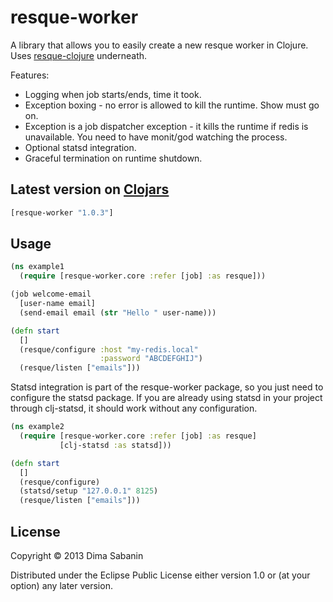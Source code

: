 # resque-worker

A library that allows you to easily create a new resque worker in Clojure. Uses [resque-clojure](https://github.com/jxa/resque-clojure) underneath.

Features:

* Logging when job starts/ends, time it took.
* Exception boxing - no error is allowed to kill the runtime. Show must go on.
* Exception is a job dispatcher exception - it kills the runtime if redis is unavailable. You need to have monit/god watching the process.
* Optional statsd integration.
* Graceful termination on runtime shutdown.

## Latest version on [Clojars](https://clojars.org/resque-worker)

```clojure
[resque-worker "1.0.3"]
```

## Usage

```clojure
(ns example1
  (require [resque-worker.core :refer [job] :as resque]))

(job welcome-email
  [user-name email]
  (send-email email (str "Hello " user-name)))

(defn start
  []
  (resque/configure :host "my-redis.local"
                    :password "ABCDEFGHIJ")
  (resque/listen ["emails"]))
```

Statsd integration is part of the resque-worker package, so you just need to configure the statsd package. 
If you are already using statsd in your project through clj-statsd, it should work without any configuration.

```clojure
(ns example2
  (require [resque-worker.core :refer [job] :as resque]
           [clj-statsd :as statsd]))

(defn start
  []
  (resque/configure)
  (statsd/setup "127.0.0.1" 8125)
  (resque/listen ["emails"]))
```

## License

Copyright © 2013 Dima Sabanin

Distributed under the Eclipse Public License either version 1.0 or (at
your option) any later version.

